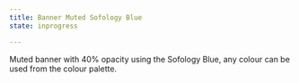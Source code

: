 ```yaml
---
title: Banner Muted Sofology Blue
state: inprogress

---
```

Muted banner with 40% opacity using the Sofology Blue, any colour can be used from the colour palette.